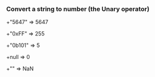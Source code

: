 ### Convert a string to number (the Unary operator)

+"5647" => 5647

+"0xFF" => 255

+"0b101" => 5

+null => 0

+"" => NaN

